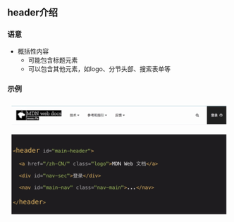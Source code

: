 ## header介绍

### 语意
- 概括性内容
  - 可能包含标题元素
  - 可以包含其他元素，如logo、分节头部、搜索表单等

### 示例
![](/html/images/header1.png)
